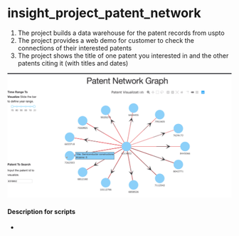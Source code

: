 # insight_project_patent_network
1. The project builds a data warehouse for the patent records from uspto
2. The project provides a web demo for customer to check the connections of their interested patents
3. The project shows the title of one patent you interested in and the other patents citing it (with titles and dates)

![User website](./web.png)

#### Description for scripts
* 
